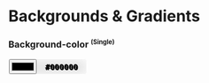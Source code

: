<head>
  <link 
      rel="stylesheet" 
      type="text/css" 
      media="all" 
      href="../boilerplate/color"/>
  <link 
      rel="stylesheet" 
      type="text/css" 
      media="all" 
      href="../boilerplate/CSS.css"/>
  <link 
    href="https://fonts.googleapis.com/css?family=Fira+Mono:500&display=swap" 
    rel="stylesheet">
    <script src="https://code.jquery.com/jquery-3.5.1.min.js" integrity="sha256-9/aliU8dGd2tb6OSsuzixeV4y/faTqgFtohetphbbj0=" crossorigin="anonymous"></script>
<style> 
  .color{
    display: flex;
    background-color: rgba(0,0,0,0.1);
    box-shadow: inset 1px 1px 20px  #fff;
    width: 10em ;
    border:1px solid #FFF;
    border-radius: 5px;
  }  
  #background-color-text{
    font-weight:bold;
    font-family: monospace;
    color: #000000;
    margin: auto;
    text-shadow: 1px 1px 0.1px #000
  }
</style>
</head>    


# Backgrounds & Gradients

<h3>
	Background-color <small><sup>(Single)</sup></small>
</h3>
<div class="field">
<div class="color">
  <input type="color" id="background-color">
  <span id="background-color-text">
    #000000
  </span>
</div>
  
<script src="./CSS.js"></script>
